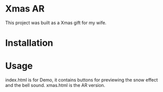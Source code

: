 # Xmas AR
This project was built as a Xmas gift for my wife.

# Installation

# Usage
index.html is for Demo, it contains buttons for previewing the snow effect and the bell sound.
xmas.html is the AR version.
